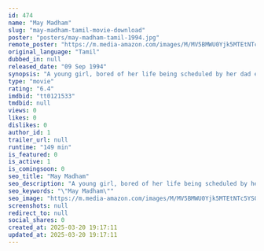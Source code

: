 ```yaml
---
id: 474
name: "May Madham"
slug: "may-madham-tamil-movie-download"
poster: "posters/may-madham-tamil-1994.jpg"
remote_poster: "https://m.media-amazon.com/images/M/MV5BMWU0Yjk5MTEtNTc5YS00NjYwLWE5MmEtODJlYjU2YTY1YTNjXkEyXkFqcGdeQXVyMTEzNzg0Mjkx._V1_SX300.jpg"
original_language: "Tamil"
dubbed_in: null
released_date: "09 Sep 1994"
synopsis: "A young girl, bored of her life being scheduled by her dad embarks on an adventurous trip to Madras to only find her life upside down."
type: "movie"
rating: "6.4"
imdbid: "tt0121533"
tmdbid: null
views: 0
likes: 0
dislikes: 0
author_id: 1
trailer_url: null
runtime: "149 min"
is_featured: 0
is_active: 1
is_comingsoon: 0
seo_title: "May Madham"
seo_description: "A young girl, bored of her life being scheduled by her dad embarks on an adventurous trip to Madras to only find her life upside down."
seo_keywords: "\"May Madham\""
seo_image: "https://m.media-amazon.com/images/M/MV5BMWU0Yjk5MTEtNTc5YS00NjYwLWE5MmEtODJlYjU2YTY1YTNjXkEyXkFqcGdeQXVyMTEzNzg0Mjkx._V1_SX300.jpg"
screenshots: null
redirect_to: null
social_shares: 0
created_at: 2025-03-20 19:17:11
updated_at: 2025-03-20 19:17:11
---
```


